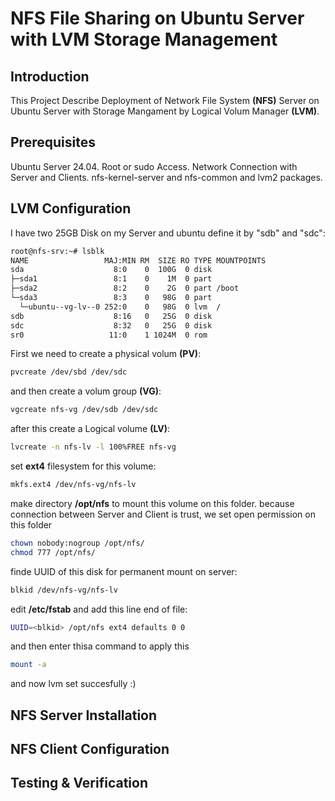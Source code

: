 # NFS File Sharing on Ubuntu Server with LVM Storage Management
## **Introduction**

This Project Describe Deployment of Network File System **(NFS)** Server on Ubuntu Server with Storage Mangament by Logical Volum Manager **(LVM)**.

## **Prerequisites**

Ubuntu Server 24.04.
Root or sudo Access.
Network Connection with Server and Clients.
nfs-kernel-server and nfs-common and lvm2 packages.

## **LVM Configuration**

I have two 25GB Disk on my Server and ubuntu define it by "sdb" and "sdc":

```bash
root@nfs-srv:~# lsblk
NAME                 MAJ:MIN RM  SIZE RO TYPE MOUNTPOINTS
sda                    8:0    0  100G  0 disk 
├─sda1                 8:1    0    1M  0 part 
├─sda2                 8:2    0    2G  0 part /boot
└─sda3                 8:3    0   98G  0 part 
  └─ubuntu--vg-lv--0 252:0    0   98G  0 lvm  /
sdb                    8:16   0   25G  0 disk 
sdc                    8:32   0   25G  0 disk 
sr0                   11:0    1 1024M  0 rom  
```
First we need to create a physical volum **(PV)**:
```bash
pvcreate /dev/sbd /dev/sdc
```
and then create a volum group **(VG)**:
```bash
vgcreate nfs-vg /dev/sdb /dev/sdc
```
after this create a Logical volume **(LV)**:
```bash
lvcreate -n nfs-lv -l 100%FREE nfs-vg
```
set **ext4** filesystem for this volume:
```bash
mkfs.ext4 /dev/nfs-vg/nfs-lv
```
make directory  **/opt/nfs** to mount this volume on this 
folder.
because connection between Server and Client is trust, we set open permission on this folder
```bash
chown nobody:nogroup /opt/nfs/
chmod 777 /opt/nfs/
```

finde UUID of this disk for permanent mount on server:
```bash
blkid /dev/nfs-vg/nfs-lv
```
edit **/etc/fstab** and add this line end of file:
```bash
UUID=<blkid> /opt/nfs ext4 defaults 0 0
```
and then enter thisa command to apply this
```bash
mount -a
```
and now lvm set succesfully :)


## **NFS Server Installation**

## **NFS Client Configuration**

## **Testing & Verification**
